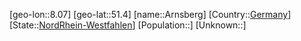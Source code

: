 ﻿---
location: [51.4,8.07]
type: City
tags:
- geo/City


SpocWebEntityId: 28878
isDeleted: false
confidential: public

---
[geo-lon::8.07]
[geo-lat::51.4]
[name::Arnsberg]
[Country::[Germany](geo/Continent/Europe/Germany.md)]
[State::[NordRhein-Westfahlen](NordRhein-Westfahlen)]
[Population::]
[Unknown::]

